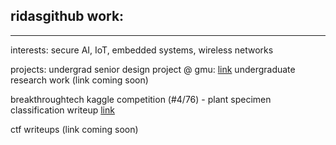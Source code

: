 ## ridasgithub work:
-----------------------------------------------------------------
interests:
secure AI, IoT, embedded systems, wireless networks


projects:
undergrad senior design project @ gmu: <a href="https://github.com/wwatson9/AI-Blockchain-IoT-Framework-for-Public-Sector-Accountability">link</a>
undergraduate research work (link coming soon)

breakthroughtech kaggle competition (#4/76) - plant specimen classification writeup <a href="[https://github.com/wwatson9/AI-Blockchain-IoT-Framework-for-Public-Sector-Accountability](https://www.kaggle.com/competitions/bttai-nybg-2024/writeups/teambonsai-vir-team-bonsai-s-solution)">link</a>

ctf writeups (link coming soon)
<!--
**ridasgithub/ridasgithub** is a ✨ _special_ ✨ repository because its `README.md` (this file) appears on your GitHub profile.

Here are some ideas to get you started:

- 🌱 I’m currently learning ...
- 👯 I’m looking to collaborate on ...
- 🤔 I’m looking for help with ...
- 💬 Ask me about ...
- 📫 How to reach me: ...
- 😄 Pronouns: ...
- ⚡ Fun fact: ...
-->
